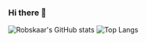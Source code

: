 ### Hi there 👋
![Robskaar's GitHub stats](https://github-readme-stats.vercel.app/api?username=Robskaar&count_private=true&show_icons=true&theme=dracula)
![Top Langs](https://github-readme-stats.vercel.app/api/top-langs/?username=robskaar&layout=compact&theme=dracula)

<!--
**robskaar/robskaar** is a ✨ _special_ ✨ repository because its `README.md` (this file) appears on your GitHub profile.

Here are some ideas to get you started:

- 🔭 I’m currently working on ...
- 🌱 I’m currently learning ...
- 👯 I’m looking to collaborate on ...
- 🤔 I’m looking for help with ...
- 💬 Ask me about ...
- 📫 How to reach me: ...
- 😄 Pronouns: ...
- ⚡ Fun fact: ...
-->
